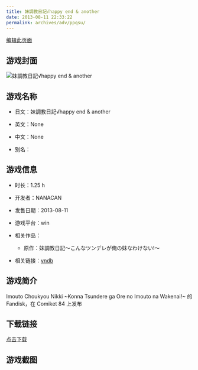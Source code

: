 ```yaml
---
title: 妹調教日記√happy end & another
date: 2013-08-11 22:33:22
permalink: archives/adv/ppqsu/
---
```

[编辑此页面](https://github.com/ACG-3/ADV3-source/blob/main/source/_posts/%E5%A6%B9%E8%AA%BF%E6%95%99%E6%97%A5%E8%A8%98%E2%88%9Ahappy%20end%20%26%20another.md)

## 游戏封面

![妹調教日記√happy end & another](https://pan.timero.xyz/d/onedrive/img_lib_001/%E5%A6%B9%E8%AA%BF%E6%95%99%E6%97%A5%E8%A8%98%E2%88%9Ahappy%20end%20&%20another_cover.avif)


## 游戏名称

- 日文：妹調教日記√happy end & another
- 英文：None
- 中文：None

- 别名：


## 游戏信息

- 时长：1.25 h
- 开发者：NANACAN
- 发售日期：2013-08-11
- 游戏平台：win
- 相关作品：
   - 原作：妹調教日記～こんなツンデレが俺の妹なわけない!～

- 相关链接：[vndb](https://vndb.org/v13190)


## 游戏简介

Imouto Choukyou Nikki ~Konna Tsundere ga Ore no Imouto na Wakenai!~ 的 Fandisk，在 Comiket 84 上发布


## 下载链接

[点击下载](https://pan.timero.xyz/onedrive/adv_lib_001/%E5%A6%B9%E8%AA%BF%E6%95%99%E6%97%A5%E8%A8%98%E2%88%9Ahappy%20end%20%26%20another)


## 游戏截图


